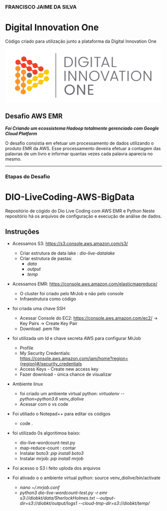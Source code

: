 ### FRANCISCO JAIME DA SILVA


# Digital Innovation One

Código criado para utilização junto a plataforma da Digital Innovation One

<p align="center"><img src="./DIO.png" width="500"></p>

## Desafio AWS EMR


__*Foi Criando um ecossistema Hadoop totalmente gerenciado com Google Cloud Platform*__

O desafio consistia em efetuar um processamento de dados utilizando o produto EMR da AWS. Esse processamento deveira efetuar a contagem das palavras de um livro e informar quantas vezes cada palavra aparecia no mesmo.

---

### Etapas do Desafio
# DIO-LiveCoding-AWS-BigData
Repositório de cógido do Dio Live Coding com AWS EMR e Python
Neste repositório há os arquivos de configuração e execução de análise de dados.

## Instruções

* Acessamos S3: https://s3.console.aws.amazon.com/s3/ 
  * Criar estrutura de data lake : _dio-live-datalake_
  * Criar estrutura de pastas:
    * _data_
    * _output_
    * _temp_
* Acessamos EMR: https://console.aws.amazon.com/elasticmapreduce/
    * O cluster foi criado pelo MrJob e não pelo console
    * Infraestrutura como código 
* foi criada uma chave SSH
    * Acessar  Console do EC2: https://console.aws.amazon.com/ec2/ -> Key Pairs -> Create Key Pair	
    * Download .pem file
* foi utilizada um Id e chave secreta AWS para configurar MrJob
   * Profile
   * My Security Credentials: https://console.aws.amazon.com/iam/home?region={region}#/security_credentials
   * Access Keys - Create new access key
   * Fazer download - única chance de visualizar
* Ambiente linux
   * foi criado um ambiente virtual python: _virtualenv --python=python3.6 venv_diolive_
   * Acessar com o vs code
* Foi utiliado o Notepad++ para editar os códigos
   *  code .
* foi utilizado 0s algoritimoa baixo:
   * dio-live-wordcount-test.py
   * map-reduce-count : contar
   * Instalar boto3: _pip install boto3_
   * Instalar mrjob: _pip install mrjob_
* Foi acesso o S3 i feito uploda dos arquivos
   
* Foi ativado o o ambiente virtual python: source venv_diolive/bin/activate
  * _nano ~/.mrjob.conf_
  * _python3 dio-live-wordcount-test.py -r emr s3://diobkt/data/SherlockHolmes.txt --output-dir=s3://diobkt/output/logs1 --cloud-tmp-dir=s3://diobkt/temp/_




